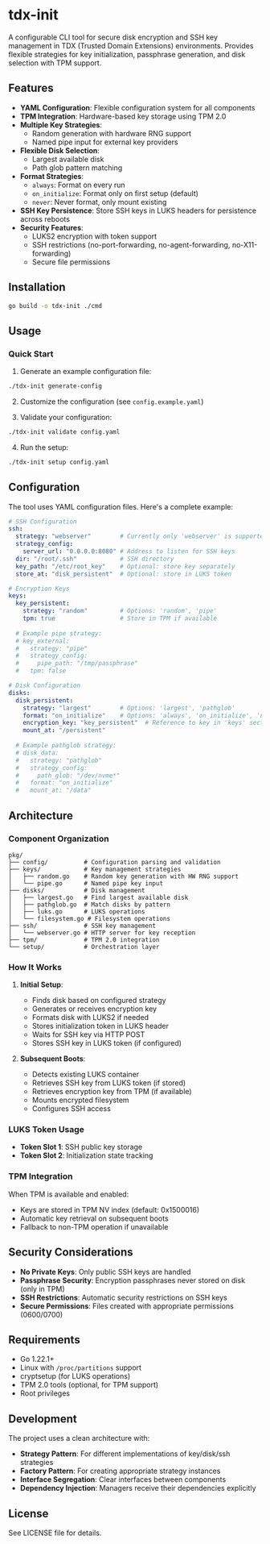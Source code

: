 # tdx-init

A configurable CLI tool for secure disk encryption and SSH key management in TDX (Trusted Domain Extensions) environments. Provides flexible strategies for key initialization, passphrase generation, and disk selection with TPM support.

## Features

- **YAML Configuration**: Flexible configuration system for all components
- **TPM Integration**: Hardware-based key storage using TPM 2.0
- **Multiple Key Strategies**: 
  - Random generation with hardware RNG support
  - Named pipe input for external key providers
- **Flexible Disk Selection**:
  - Largest available disk
  - Path glob pattern matching
- **Format Strategies**:
  - `always`: Format on every run
  - `on_initialize`: Format only on first setup (default)
  - `never`: Never format, only mount existing
- **SSH Key Persistence**: Store SSH keys in LUKS headers for persistence across reboots
- **Security Features**:
  - LUKS2 encryption with token support
  - SSH restrictions (no-port-forwarding, no-agent-forwarding, no-X11-forwarding)
  - Secure file permissions

## Installation

```bash
go build -o tdx-init ./cmd
```

## Usage

### Quick Start

1. Generate an example configuration file:
```bash
./tdx-init generate-config
```

2. Customize the configuration (see `config.example.yaml`)

3. Validate your configuration:
```bash
./tdx-init validate config.yaml
```

4. Run the setup:
```bash
./tdx-init setup config.yaml
```

## Configuration

The tool uses YAML configuration files. Here's a complete example:

```yaml
# SSH Configuration
ssh:
  strategy: "webserver"        # Currently only 'webserver' is supported
  strategy_config:
    server_url: "0.0.0.0:8080" # Address to listen for SSH keys
  dir: "/root/.ssh"            # SSH directory
  key_path: "/etc/root_key"    # Optional: store key separately
  store_at: "disk_persistent"  # Optional: store in LUKS token

# Encryption Keys
keys:
  key_persistent:
    strategy: "random"         # Options: 'random', 'pipe'
    tpm: true                  # Store in TPM if available
    
  # Example pipe strategy:
  # key_external:
  #   strategy: "pipe"
  #   strategy_config:
  #     pipe_path: "/tmp/passphrase"
  #   tpm: false

# Disk Configuration
disks:
  disk_persistent:
    strategy: "largest"        # Options: 'largest', 'pathglob'
    format: "on_initialize"    # Options: 'always', 'on_initialize', 'never'
    encryption_key: "key_persistent"  # Reference to key in 'keys' section
    mount_at: "/persistent"
    
  # Example pathglob strategy:
  # disk_data:
  #   strategy: "pathglob"
  #   strategy_config:
  #     path_glob: "/dev/nvme*"
  #   format: "on_initialize"
  #   mount_at: "/data"
```

## Architecture

### Component Organization

```
pkg/
├── config/          # Configuration parsing and validation
├── keys/            # Key management strategies
│   ├── random.go    # Random key generation with HW RNG support
│   └── pipe.go      # Named pipe key input
├── disks/           # Disk management
│   ├── largest.go   # Find largest available disk
│   ├── pathglob.go  # Match disks by pattern
│   ├── luks.go      # LUKS operations
│   └── filesystem.go # Filesystem operations
├── ssh/             # SSH key management
│   └── webserver.go # HTTP server for key reception
├── tpm/             # TPM 2.0 integration
└── setup/           # Orchestration layer
```

### How It Works

1. **Initial Setup**:
   - Finds disk based on configured strategy
   - Generates or receives encryption key
   - Formats disk with LUKS2 if needed
   - Stores initialization token in LUKS header
   - Waits for SSH key via HTTP POST
   - Stores SSH key in LUKS token (if configured)

2. **Subsequent Boots**:
   - Detects existing LUKS container
   - Retrieves SSH key from LUKS token (if stored)
   - Retrieves encryption key from TPM (if available)
   - Mounts encrypted filesystem
   - Configures SSH access

### LUKS Token Usage

- **Token Slot 1**: SSH public key storage
- **Token Slot 2**: Initialization state tracking

### TPM Integration

When TPM is available and enabled:
- Keys are stored in TPM NV index (default: 0x1500016)
- Automatic key retrieval on subsequent boots
- Fallback to non-TPM operation if unavailable

## Security Considerations

- **No Private Keys**: Only public SSH keys are handled
- **Passphrase Security**: Encryption passphrases never stored on disk (only in TPM)
- **SSH Restrictions**: Automatic security restrictions on SSH keys
- **Secure Permissions**: Files created with appropriate permissions (0600/0700)

## Requirements

- Go 1.22.1+
- Linux with `/proc/partitions` support
- cryptsetup (for LUKS operations)
- TPM 2.0 tools (optional, for TPM support)
- Root privileges

## Development

The project uses a clean architecture with:
- **Strategy Pattern**: For different implementations of key/disk/ssh strategies
- **Factory Pattern**: For creating appropriate strategy instances
- **Interface Segregation**: Clear interfaces between components
- **Dependency Injection**: Managers receive their dependencies explicitly

## License

See LICENSE file for details.